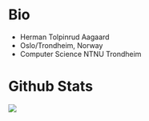 # Bio
- Herman Tolpinrud Aagaard
- Oslo/Trondheim, Norway
- Computer Science NTNU Trondheim

# Github Stats  
  <img align="center" src="https://github-readme-stats.vercel.app/api/top-langs/?username=oketda&layout=compact&theme=dark&exclude_repo=Java-grunnkurs,Java-Programming-2&hide=Jupyter Notebook" />

<!---
oketda/oketda is a ✨ special ✨ repository because its `README.md` (this file) appears on your GitHub profile.
You can click the Preview link to take a look at your changes.
--->
